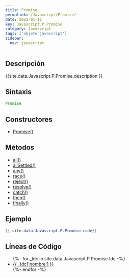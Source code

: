 ```yaml
---
title: Promise
permalink: /Javascript/Promise/
date: 2021-01-11
key: Javascript.P.Promise
category: Javascript
tags: ['objeto javascript']
sidebar: 
  nav: javascript
---
```


## Descripción
{{site.data.Javascript.P.Promise.description }}

## Sintaxis
~~~javascript
Promise
~~~

## Constructores
* [Promise()](/Javascript/Promise/Promise/)

## Métodos
* [all()](/Javascript/Promise/all)
* [allSettled()](/Javascript/Promise/allSettled)
* [any()](/Javascript/Promise/any)
* [race()](/Javascript/Promise/race)
* [reject()](/Javascript/Promise/reject)
* [resolve()](/Javascript/Promise/resolve)
* [catch()](/Javascript/Promise/catch)
* [then()](/Javascript/Promise/then)
* [finally()](/Javascript/Promise/finally)

## Ejemplo
~~~java
{{ site.data.Javascript.P.Promise.code}}
~~~

## Líneas de Código
<ul>
{%- for _ldc in site.data.Javascript.P.Promise.ldc -%}
   <li>
       <a href="{{_ldc['url'] }}">{{ _ldc['nombre'] }}</a>
   </li>
{%- endfor -%}
</ul>
